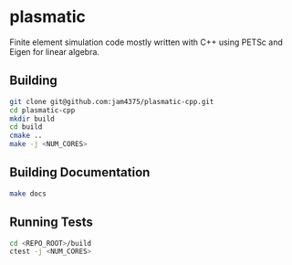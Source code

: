 # plasmatic
Finite element simulation code mostly written with C++ using PETSc and Eigen for linear algebra.

## Building
```bash
git clone git@github.com:jam4375/plasmatic-cpp.git
cd plasmatic-cpp
mkdir build
cd build
cmake ..
make -j <NUM_CORES>
```

## Building Documentation
```bash
make docs
```

## Running Tests
```bash
cd <REPO_ROOT>/build
ctest -j <NUM_CORES>
```